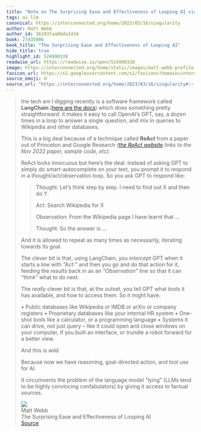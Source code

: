 ```yaml
---
title: "Note on The Surprising Ease and Effectiveness of Looping AI via Matt Webb"
tags: ai llm
canonical: https://interconnected.org/home/2023/03/16/singularity
author: Matt Webb
author_id: 36103faa86da1434
book: 27435006
book_title: "The Surprising Ease and Effectiveness of Looping AI"
hide_title: true
highlight_id: 524990338
readwise_url: https://readwise.io/open/524990338
image: https://interconnected.org/home/static/images/matt-webb-profile-square-small.jpg?v=1
favicon_url: https://s2.googleusercontent.com/s2/favicons?domain=interconnected.org
source_emoji: 🌐
source_url: "https://interconnected.org/home/2023/03/16/singularity#:~:text=the%20tech%20am,to%20factual%20sources."
---
```


> the tech am I digging recently is a software framework called **LangChain** ([here are the docs](https://langchain.readthedocs.io/en/latest/)) which does something pretty straightforward: it makes it easy to call OpenAI’s GPT, say, a dozen times in a loop to answer a single question, and mix in queries to Wikipedia and other databases.
> 
> This is a big deal because of a technique called **ReAct** from a paper out of Princeton and Google Research *([the ReAct website](https://react-lm.github.io) links to the Nov 2022 paper, sample code, etc).*
> 
> ReAct looks innocuous but here’s the deal: instead of asking GPT to simply do smart-autocomplete on your text, you prompt it to respond in a thought/act/observation loop. So you ask GPT to respond like:
> 
> > Thought: Let’s think step by step. I need to find out X and then do Y.
> > 
> > Act: Search Wikipedia for X
> > 
> > Observation: From the Wikipedia page I have learnt that …
> > 
> > Thought: So the answer is …
> 
> And it is allowed to repeat as many times as necessarily, iterating towards its goal.
> 
> The clever bit is that, using LangChain, you *intercept* GPT when it starts a line with *“Act:”* and then you go and do that action for it, feeding the results back in as an *“Observation”* line so that it can “think” what to do next.
> 
> The *really* clever bit is that, at the outset, you tell GPT what tools it has available, and how to access them. So it might have:
> 
> •   Public databases like Wikipedia or IMDB or arXiv or company registers
> •   Proprietary databases like your internal HR system
> •   One-shot tools like a calculator, or a programming language
> •   Systems it can drive, not just query – like it could open and close windows on your computer, if you built an interface, or trundle a robot forward for a better view.
> 
> And this is *wild.*
> 
> Because now we have reasoning, goal-directed action, and *tool use* for AI.
> 
> It circumvents the problem of the language model “lying” (LLMs tend to be highly convincing confabulators) by giving it access to factual sources.
> <div class="quoteback-footer"><div class="quoteback-avatar"><img class="mini-favicon" src="https://s2.googleusercontent.com/s2/favicons?domain=interconnected.org"></div><div class="quoteback-metadata"><div class="metadata-inner"><span style="display:none">FROM:</span><div aria-label="Matt Webb" class="quoteback-author"> Matt Webb</div><div aria-label="The Surprising Ease and Effectiveness of Looping AI" class="quoteback-title"> The Surprising Ease and Effectiveness of Looping AI</div></div></div><div class="quoteback-backlink"><a target="_blank" aria-label="go to the full text of this quotation" rel="noopener" href="https://interconnected.org/home/2023/03/16/singularity#:~:text=the%20tech%20am,to%20factual%20sources." class="quoteback-arrow"> Source</a></div></div>